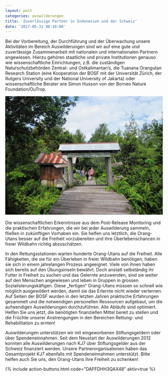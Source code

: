 ```yaml
---
layout: post
categories: auswilderungen
title: 'Zuverlässige Partner in Indonesien und der Schweiz'
date: '2017-05-31 00:10:00'
---
```

Bei der Vorbereitung, der Durchführung und der Überwachung unsere Aktivitäten im Bereich Auswilderungen sind wir auf eine gute und zuverlässige Zusammenarbeit mit nationalen und internationalen Partnern angewiesen. Hierzu gehören staatliche und private Institutionen genauso wie wissenschaftliche Einrichtungen, z.B. die zuständigen Naturschutzbehörden Zentral- und Ostkalimantan’s, die Tuanana Orangutan Research Station (eine Kooperation der BOSF mit der Universität Zürich, der Rutgers University und der National University of Jakarta) oder wissenschaftliche Berater wie Simon Husson von der Borneo Nature Foundation/OuTrop.

![](uploads/2017/03/05/Tuanana%20Research%20Station.JPG)

Die wissenschaftlichen Erkenntnisse aus dem Post-Release Monitoring und die praktischen Erfahrungen, die wir bei jeder Auswilderung sammeln, fließen in zukünftigen Vorhaben ein. Sie helfen uns letztlich, die Orang-Utans besser auf die Freiheit vorzubereiten und ihre Überlebenschancen in freier Wildbahn richtig abzuschätzen.  

In den Rettungsstationen warten hunderte Orang-Utans auf die Freiheit. Alle Fähigkeiten, die sie für ein Überleben in freier Wildbahn benötigen, haben sie sich in einem jahrelangen Prozess angeeignet. Viele von ihnen haben sich bereits auf den Übungsinseln bewährt. Doch anstatt selbständig ihr Futter in Freiheit zu suchen und das Gelernte anzuwenden, sind sie weiter auf den Menschen angewiesen und leben in Gruppen in grossen Sozialisierungskäfigen. Diese „fertigen“ Orang-Utans müssen so schnell wie möglich ausgewildert werden, damit sie das Erlernte nicht wieder verlernen. Auf Seiten der BOSF wurden in den letzten Jahren praktische Erfahrungen gesammelt und die notwendigen personellen Ressourcen aufgebaut, um die aufwendigen Auswilderungen durchzuführen. Alle Abläufe sind optimiert. Helfen Sie uns jetzt, die benötigten finanziellen Mittel bereit zu stellen und die Früchte unserer Anstrengungen in den Bereichen Rettung- und Rehabilitation zu ernten!  

Auswilderungen unterstützen wir mit eingeworbenen Stiftungsgeldern oder über Spendeneinnahmen. Seit dem Neustart der Auswilderungen 2012 konnten alle Auswilderungen nach KJ7 über Stiftungsgelder aus der Schweiz finanziert werden. Unsere Partnerorganisationen haben das Gesamtprojekt KJ7 ebenfalls mit Spendeneinnahmen unterstützt. Bitte helfen auch Sie uns, den Orang-Utans ihre Freiheit zu schenken!

{% include action-buttons.html code="DAFFDHH3QAX48" aktiv=true %}